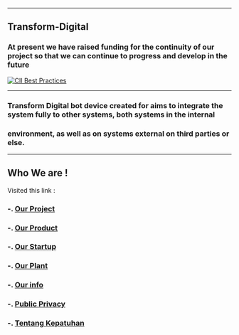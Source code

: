 __________________
## Transform-Digital
### At present we have raised funding for the continuity of our project so that we can continue to progress and develop in the future
[![CII Best Practices](https://bestpractices.coreinfrastructure.org/projects/3251/badge)](https://bestpractices.coreinfrastructure.org/projects/3251)

***
### Transform Digital  bot device created for aims to integrate the system fully to other systems, both systems in the internal
### environment, as well as on systems external on third parties or else. 
---

## Who We are !
Visited this link : 
### -. [Our Project](https://transfromdigital.github.io/about/) 
### -. [Our Product](https://takasimura.mybigcommerce.com/)
### -. [Our Startup](https://angel.co/indonesia-transform-education)
### -. [Our Plant](https://www.f6s.com/mayakarya)
### -. [Our info](https://www.crunchbase.com/organization/the-amh-news-syndicate)
### -. [Public  Privacy](https://transdigiware.github.io/PURI/)
### -. [Tentang Kepatuhan](https://transdigiware.github.io/GDPR)

